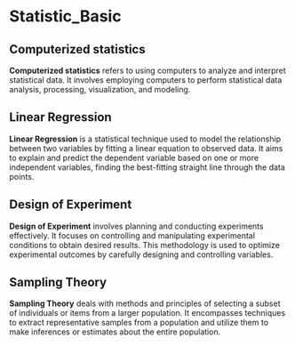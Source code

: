 # Statistic_Basic

## **Computerized statistics** 
**Computerized statistics** refers to using computers to analyze and interpret statistical data. It involves employing computers to perform statistical data analysis, processing, visualization, and modeling.

## Linear Regression
**Linear Regression** is a statistical technique used to model the relationship between two variables by fitting a linear equation to observed data. It aims to explain and predict the dependent variable based on one or more independent variables, finding the best-fitting straight line through the data points.

## Design of Experiment
**Design of Experiment** involves planning and conducting experiments effectively. It focuses on controlling and manipulating experimental conditions to obtain desired results. This methodology is used to optimize experimental outcomes by carefully designing and controlling variables.

## Sampling Theory
**Sampling Theory** deals with methods and principles of selecting a subset of individuals or items from a larger population. It encompasses techniques to extract representative samples from a population and utilize them to make inferences or estimates about the entire population.
